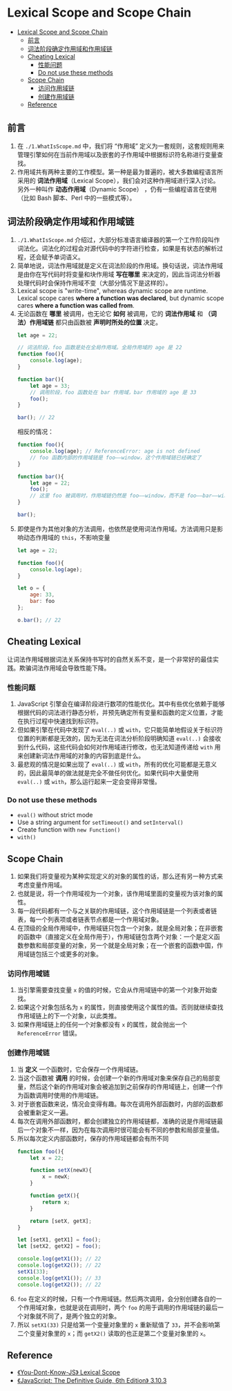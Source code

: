 # Lexical Scope and Scope Chain


<!-- TOC -->

- [Lexical Scope and Scope Chain](#lexical-scope-and-scope-chain)
    - [前言](#前言)
    - [词法阶段确定作用域和作用域链](#词法阶段确定作用域和作用域链)
    - [Cheating Lexical](#cheating-lexical)
        - [性能问题](#性能问题)
        - [Do not use these methods](#do-not-use-these-methods)
    - [Scope Chain](#scope-chain)
        - [访问作用域链](#访问作用域链)
        - [创建作用域链](#创建作用域链)
    - [Reference](#reference)

<!-- /TOC -->


## 前言
1. 在 `./1.WhatIsScope.md` 中，我们将 “作用域” 定义为一套规则，这套规则用来管理引擎如何在当前作用域以及嵌套的子作用域中根据标识符名称进行变量查找。
2. 作用域共有两种主要的工作模型。第一种是最为普遍的，被大多数编程语言所采用的 **词法作用域**（Lexical Scope），我们会对这种作用域进行深入讨论。另外一种叫作 **动态作用域**（Dynamic Scope） ，仍有一些编程语言在使用（比如 Bash 脚本、Perl 中的一些模式等）。


## 词法阶段确定作用域和作用域链
1. `./1.WhatIsScope.md` 介绍过，大部分标准语言编译器的第一个工作阶段叫作词法化。词法化的过程会对源代码中的字符进行检查，如果是有状态的解析过程，还会赋予单词语义。
2. 简单地说，词法作用域就是定义在词法阶段的作用域。换句话说，词法作用域是由你在写代码时将变量和块作用域 **写在哪里** 来决定的，因此当词法分析器处理代码时会保持作用域不变（大部分情况下是这样的）。
3. Lexical scope is "write-time", whereas dynamic scope are runtime. Lexical scope cares **where a function was declared**, but dynamic scope cares **where a function was called from**.
4. 无论函数在 **哪里** 被调用，也无论它 **如何** 被调用，它的 **词法作用域** 和 **（词法）作用域链** 都只由函数被 **声明时所处的位置** 决定。
    ```js
    let age = 22;

    // 词法阶段，foo 函数是处在全局作用域。全局作用域的 age 是 22
    function foo(){
        console.log(age);
    }

    function bar(){
        let age = 33;
        // 调用阶段，foo 函数处在 bar 作用域，bar 作用域的 age 是 33
        foo();
    }

    bar(); // 22
    ```
    相反的情况：
    ```js
    function foo(){
        console.log(age); // ReferenceError: age is not defined
        // foo 函数内部的作用域链是 foo——window，这个作用域链已经确定了
    }

    function bar(){
        let age = 22;
        foo();
        // 这里 foo 被调用时，作用域链仍然是 foo——window，而不是 foo——bar——window
    }

    bar();
    ```
5. 即使是作为其他对象的方法调用，也依然是使用词法作用域。方法调用只是影响动态作用域的 `this`，不影响变量
    ```js
    let age = 22;

    function foo(){
        console.log(age);
    }

    let o = {
        age: 33,
        bar: foo
    };

    o.bar(); // 22
    ```


## Cheating Lexical
让词法作用域根据词法关系保持书写时的自然关系不变，是一个非常好的最佳实践。欺骗词法作用域会导致性能下降。

### 性能问题
1. JavaScript 引擎会在编译阶段进行数项的性能优化。其中有些优化依赖于能够根据代码的词法进行静态分析，并预先确定所有变量和函数的定义位置，才能在执行过程中快速找到标识符。
2. 但如果引擎在代码中发现了 `eval(..)` 或 `with`，它只能简单地假设关于标识符位置的判断都是无效的，因为无法在词法分析阶段明确知道 `eval(..)` 会接收到什么代码，这些代码会如何对作用域进行修改，也无法知道传递给 `with` 用来创建新词法作用域的对象的内容到底是什么。
3. 最悲观的情况是如果出现了 `eval(..)` 或 `with`，所有的优化可能都是无意义的，因此最简单的做法就是完全不做任何优化。如果代码中大量使用 `eval(..)` 或 `with`，那么运行起来一定会变得非常慢。

### Do not use these methods
* `eval()` without strict mode
* Use a string argument for `setTimeout()` and `setInterval()`
* Create function with `new Function()`
* `with()`


## Scope Chain
1. 如果我们将变量视为某种实现定义的对象的属性的话，那么还有另一种方式来考虑变量作用域。
2. 也就是说，将一个作用域视为一个对象，该作用域里面的变量视为该对象的属性。
3. 每一段代码都有一个与之关联的作用域链，这个作用域链是一个列表或者链表，每一个列表项或者链表节点都是一个作用域对象。
4. 在顶级的全局作用域中，作用域链只包含一个对象，就是全局对象；在非嵌套的函数中（直接定义在全局作用于），作用域链包含两个对象：一个是定义函数参数和局部变量的对象，另一个就是全局对象；在一个嵌套的函数中国，作用域链包括三个或更多的对象。

### 访问作用域链
1. 当引擎需要查找变量 `x` 的值的时候，它会从作用域链中的第一个对象开始查找。
2. 如果这个对象包括名为 `x` 的属性，则直接使用这个属性的值。否则就继续查找作用域链上的下一个对象，以此类推。
3. 如果作用域链上的任何一个对象都没有 `x` 的属性，就会抛出一个 `ReferenceError` 错误。

### 创建作用域链
1. 当 **定义** 一个函数时，它会保存一个作用域链。
2. 当这个函数被 **调用** 的时候，会创建一个新的作用域对象来保存自己的局部变量，然后这个新的作用域对象会被追加到之前保存的作用域链上，创建一个作为函数调用时使用的作用域链。
3. 对于嵌套函数来说，情况会变得有趣。每次在调用外部函数时，内部的函数都会被重新定义一遍。
4. 每次在调用外部函数时，都会创建独立的作用域链都，准确的说是作用域链最后一个对象不一样，因为在每次调用时很可能会有不同的参数和局部变量值。
5. 所以每次定义内部函数时，保存的作用域链都会有所不同
    ```js
    function foo(){
        let x = 22;

        function setX(newX){
            x = newX;
        }

        function getX(){
            return x;
        }

        return [setX, getX];
    }

    let [setX1, getX1] = foo();
    let [setX2, getX2] = foo();

    console.log(getX1()); // 22
    console.log(getX2()); // 22
    setX1(33);
    console.log(getX1()); // 33
    console.log(getX2()); // 22
    ```
6. `foo` 在定义的时候，只有一个作用域链。然后两次调用，会分别创建各自的一个作用域对象，也就是说在调用时，两个 `foo` 的用于调用的作用域链的最后一个对象就不同了，是两个独立的对象。
7. 所以 `setX1(33)` 只是给第一个变量对象里的 `x` 重新赋值了 `33`，并不会影响第二个变量对象里的 `x`；而 `getX2()` 读取的也正是第二个变量对象里的 `x`。


## Reference
* [《You-Dont-Know-JS》 Lexical Scope](https://github.com/getify/You-Dont-Know-JS/blob/master/scope%20%26%20closures/ch2.md)
* [《JavaScript: The Definitive Guide, 6th Edition》  3.10.3](https://book.douban.com/subject/5303032/)
